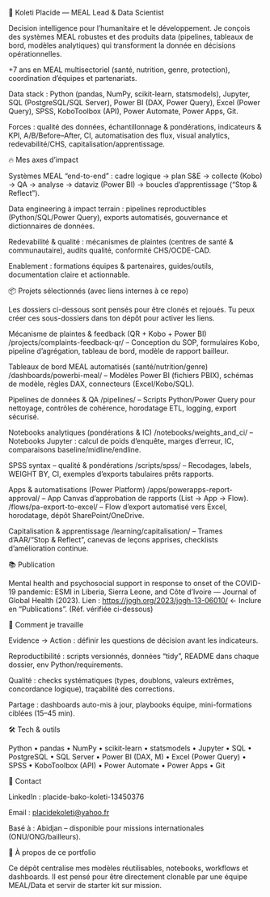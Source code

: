 👋 Koleti Placide — MEAL Lead & Data Scientist

Decision intelligence pour l’humanitaire et le développement.
Je conçois des systèmes MEAL robustes et des produits data (pipelines, tableaux de bord, modèles analytiques) qui transforment la donnée en décisions opérationnelles.

+7 ans en MEAL multisectoriel (santé, nutrition, genre, protection), coordination d’équipes et partenariats.

Data stack : Python (pandas, NumPy, scikit-learn, statsmodels), Jupyter, SQL (PostgreSQL/SQL Server), Power BI (DAX, Power Query), Excel (Power Query), SPSS, KoboToolbox (API), Power Automate, Power Apps, Git.

Forces : qualité des données, échantillonnage & pondérations, indicateurs & KPI, A/B/Before–After, CI, automatisation des flux, visual analytics, redevabilité/CHS, capitalisation/apprentissage.

🔥 Mes axes d’impact

Systèmes MEAL “end-to-end” : cadre logique → plan S&E → collecte (Kobo) → QA → analyse → dataviz (Power BI) → boucles d’apprentissage (“Stop & Reflect”).

Data engineering à impact terrain : pipelines reproductibles (Python/SQL/Power Query), exports automatisés, gouvernance et dictionnaires de données.

Redevabilité & qualité : mécanismes de plaintes (centres de santé & communautaire), audits qualité, conformité CHS/OCDE-CAD.

Enablement : formations équipes & partenaires, guides/outils, documentation claire et actionnable.

📦 Projets sélectionnés (avec liens internes à ce repo)

Les dossiers ci-dessous sont pensés pour être clonés et rejoués.
Tu peux créer ces sous-dossiers dans ton dépôt pour activer les liens.

Mécanisme de plaintes & feedback (QR + Kobo + Power BI)
/projects/complaints-feedback-qr/ – Conception du SOP, formulaires Kobo, pipeline d’agrégation, tableau de bord, modèle de rapport bailleur.

Tableaux de bord MEAL automatisés (santé/nutrition/genre)
/dashboards/powerbi-meal/ – Modèles Power BI (fichiers PBIX), schémas de modèle, règles DAX, connecteurs (Excel/Kobo/SQL).

Pipelines de données & QA
/pipelines/ – Scripts Python/Power Query pour nettoyage, contrôles de cohérence, horodatage ETL, logging, export sécurisé.

Notebooks analytiques (pondérations & IC)
/notebooks/weights_and_ci/ – Notebooks Jupyter : calcul de poids d’enquête, marges d’erreur, IC, comparaisons baseline/midline/endline.

SPSS syntax – qualité & pondérations
/scripts/spss/ – Recodages, labels, WEIGHT BY, CI, exemples d’exports tabulaires prêts rapports.

Apps & automatisations (Power Platform)
/apps/powerapps-report-approval/ – App Canvas d’approbation de rapports (List → App → Flow).
/flows/pa-export-to-excel/ – Flow d’export automatisé vers Excel, horodatage, dépôt SharePoint/OneDrive.

Capitalisation & apprentissage
/learning/capitalisation/ – Trames d’AAR/“Stop & Reflect”, canevas de leçons apprises, checklists d’amélioration continue.

📚 Publication

Mental health and psychosocial support in response to onset of the COVID-19 pandemic: ESMI in Liberia, Sierra Leone, and Côte d’Ivoire — Journal of Global Health (2023).
Lien : https://jogh.org/2023/jogh-13-06010/
 ← Inclure en “Publications”. (Réf. vérifiée ci-dessous)

🧩 Comment je travaille

Evidence → Action : définir les questions de décision avant les indicateurs.

Reproductibilité : scripts versionnés, données “tidy”, README dans chaque dossier, env Python/requirements.

Qualité : checks systématiques (types, doublons, valeurs extrêmes, concordance logique), traçabilité des corrections.

Partage : dashboards auto-mis à jour, playbooks équipe, mini-formations ciblées (15–45 min).

🛠️ Tech & outils

Python • pandas • NumPy • scikit-learn • statsmodels • Jupyter • SQL • PostgreSQL • SQL Server • Power BI (DAX, M) • Excel (Power Query) • SPSS • KoboToolbox (API) • Power Automate • Power Apps • Git

🤝 Contact

LinkedIn : placide-bako-koleti-13450376

Email : placidekoleti@yahoo.fr

Basé à : Abidjan – disponible pour missions internationales (ONU/ONG/bailleurs).

📌 À propos de ce portfolio

Ce dépôt centralise mes modèles réutilisables, notebooks, workflows et dashboards. Il est pensé pour être directement clonable par une équipe MEAL/Data et servir de starter kit sur mission.
